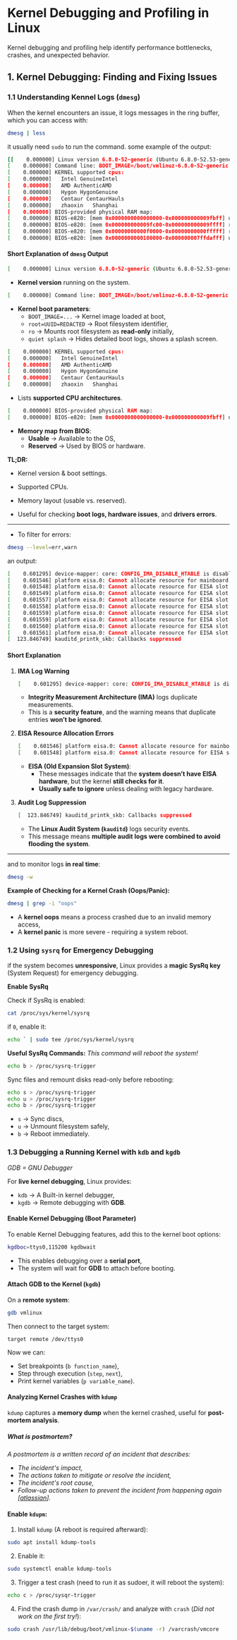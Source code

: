 #  Kernel Debugging and Profiling in Linux

Kernel debugging and profiling help identify performance bottlenecks, crashes, and unexpected behavior.

## 1. Kernel Debugging: Finding and Fixing Issues
### 1.1 Understanding Kennel Logs (`dmesg`)
When the kernel encounters an issue, it logs messages in the ring buffer, which you can access with:
```bash
dmesg | less
```
it usually need `sudo` to run the command.
some example of the output:
```bash
[[    0.000000] Linux version 6.8.0-52-generic (Ubuntu 6.8.0-52.53-generic 6.8.12)
[    0.000000] Command line: BOOT_IMAGE=/boot/vmlinuz-6.8.0-52-generic root=UUID=REDACTED ro quiet splash vt.handoff=7
[    0.000000] KERNEL supported cpus:
[    0.000000]   Intel GenuineIntel
[    0.000000]   AMD AuthenticAMD
[    0.000000]   Hygon HygonGenuine
[    0.000000]   Centaur CentaurHauls
[    0.000000]   zhaoxin   Shanghai
[    0.000000] BIOS-provided physical RAM map:
[    0.000000] BIOS-e820: [mem 0x0000000000000000-0x000000000009fbff] usable
[    0.000000] BIOS-e820: [mem 0x000000000009fc00-0x000000000009ffff] reserved
[    0.000000] BIOS-e820: [mem 0x00000000000f0000-0x00000000000fffff] reserved
[    0.000000] BIOS-e820: [mem 0x0000000000100000-0x000000007ffdafff] usable
```
#### **Short Explanation of `dmesg` Output**

```bash
[    0.000000] Linux version 6.8.0-52-generic (Ubuntu 6.8.0-52.53-generic 6.8.12)
```
- **Kernel version** running on the system.

```bash
[    0.000000] Command line: BOOT_IMAGE=/boot/vmlinuz-6.8.0-52-generic root=UUID=REDACTED ro quiet splash vt.handoff=7
```
- **Kernel boot parameters**:
  - `BOOT_IMAGE=...` → Kernel image loaded at boot,
  - `root=UUID=REDACTED` → Root filesystem identifier,
  - `ro` → Mounts root filesystem as **read-only** initially,
  - `quiet splash` → Hides detailed boot logs, shows a splash screen.

```bash
[    0.000000] KERNEL supported cpus:
[    0.000000]   Intel GenuineIntel
[    0.000000]   AMD AuthenticAMD
[    0.000000]   Hygon HygonGenuine
[    0.000000]   Centaur CentaurHauls
[    0.000000]   zhaoxin   Shanghai
```
- Lists **supported CPU architectures**.

```bash
[    0.000000] BIOS-provided physical RAM map:
[    0.000000] BIOS-e820: [mem 0x0000000000000000-0x000000000009fbff] usable
```
- **Memory map from BIOS**:
  - **Usable** → Available to the OS,
  - **Reserved** → Used by BIOS or hardware.

**TL;DR:**
- Kernel version & boot settings.
- Supported CPUs.
- Memory layout (usable vs. reserved).

- Useful for checking **boot logs, hardware issues**, and **drivers errors**.
---
- To filter for errors:
```bash
dmesg --level=err,warn
```
an output:
```bash
[    0.601295] device-mapper: core: CONFIG_IMA_DISABLE_HTABLE is disabled. Duplicate IMA measurements will not be recorded in the IMA log.
[    0.601546] platform eisa.0: Cannot allocate resource for mainboard
[    0.601548] platform eisa.0: Cannot allocate resource for EISA slot 1
[    0.601549] platform eisa.0: Cannot allocate resource for EISA slot 2
[    0.601557] platform eisa.0: Cannot allocate resource for EISA slot 3
[    0.601558] platform eisa.0: Cannot allocate resource for EISA slot 4
[    0.601559] platform eisa.0: Cannot allocate resource for EISA slot 5
[    0.601559] platform eisa.0: Cannot allocate resource for EISA slot 6
[    0.601560] platform eisa.0: Cannot allocate resource for EISA slot 7
[    0.601561] platform eisa.0: Cannot allocate resource for EISA slot 8
[  123.846749] kauditd_printk_skb: Callbacks suppressed
```
#### **Short Explanation**
1. **IMA Log Warning**
   ```bash
   [    0.601295] device-mapper: core: CONFIG_IMA_DISABLE_HTABLE is disabled.
   ```
   - **Integrity Measurement Architecture (IMA)** logs duplicate measurements.
   - This is a **security feature**, and the warning means that duplicate entries **won’t be ignored**.

2. **EISA Resource Allocation Errors**
   ```bash
   [    0.601546] platform eisa.0: Cannot allocate resource for mainboard
   [    0.601548] platform eisa.0: Cannot allocate resource for EISA slot 1
   ```
   - **EISA (Old Expansion Slot System)**:
     - These messages indicate that the **system doesn’t have EISA hardware**, but the kernel **still checks for it**.
     - **Usually safe to ignore** unless dealing with legacy hardware.

3. **Audit Log Suppression**
   ```bash
   [  123.846749] kauditd_printk_skb: Callbacks suppressed
   ```
   - The **Linux Audit System (`kauditd`)** logs security events.
   - This message means **multiple audit logs were combined to avoid flooding the system**.

---

and to monitor logs **in real time**:
```bash
dmesg -w
```

**Example of Checking for a Kernel Crash (Oops/Panic):**
```bash
dmesg | grep -i "oops"
```
- A **kernel oops** means a process crashed due to an invalid memory access,
- A **kernel panic** is more severe - requiring a system reboot.

### 1.2 Using `sysrq` for Emergency Debugging
if the system becomes **unresponsive**, Linux provides a **magic SysRq key** (System Request) for emergency debugging.

**Enable SysRq**

Check if SysRq is enabled:
```bash
cat /proc/sys/kernel/sysrq
```
if `0`, enable it:
```bash
echo ` | sudo tee /proc/sys/kernel/sysrq
```
**Useful SysRq Commands:**
*This command will reboot the system!*
```bash
echo b > /proc/sysrq-trigger
```
Sync files and remount disks read-only before rebooting:
```bash
echo s > /proc/sysrq-trigger
echo u > /proc/sysrq-trigger
echo b > /proc/sysrq-trigger
```
- `s` -> Sync discs,
- `u` -> Unmount filesystem safely,
- `b` -> Reboot immediately.

### 1.3 Debugging a Running Kernel with `kdb` and `kgdb`
*GDB = GNU Debugger*

For **live kernel debugging**, Linux provides:
- `kdb` -> A Built-in kernel debugger,
- `kgdb` -> Remote debugging with **GDB**.

#### **Enable Kernel Debugging (Boot Parameter)**
To enable Kernel Debugging features, add this to the kernel boot options:
```bash
kgdboc=ttys0,115200 kgdbwait
```
- This enables debugging over a **serial port**,
- The system will wait for **GDB** to attach before booting.

#### **Attach GDB to the Kernel (`kgdb`)**
On a **remote system**:
```bash
gdb vmlinux
```
Then connect to the target system:
```gdb
target remote /dev/ttys0
```
Now we can:
- Set breakpoints (`b function_name`),
- Step through execution (`step`, `next`),
- Print kernel variables (`p variable_name`).

#### **Analyzing Kernel Crashes with `kdump`**
`kdump` captures a **memory dump** when the kernel crashed, useful for **post-mortem analysis**.

#####  What is postmortem?
*A postmortem is a written record of an incident that describes:*
- *The incident's impact,*
- *The actions taken to mitigate or resolve the incident,*
- *The incident's root cause,*
- *Follow-up actions taken to prevent the incident from happening again [[atlassian](https://www.atlassian.com/incident-management/handbook/postmortems#why-do-we-do-postmortems)].*

#### **Enable `kdupm`:**
1. Install `kdump` (A reboot is required afterward):
```bash
sudo apt install kdump-tools
```
2. Enable it:
```bash
sudo systemctl enable kdump-tools
```
3. Trigger a test crash (need to run it as sudoer, it will reboot the system):
```bash
echo c > /proc/sysqr-trigger
```
4. Find the crash dump in `/var/crash/` and analyze with `crash` (*Did not work on the first try!*):
```bash
sudo crash /usr/lib/debug/boot/vmlinux-$(uname -r) /varcrash/vmcore
```

